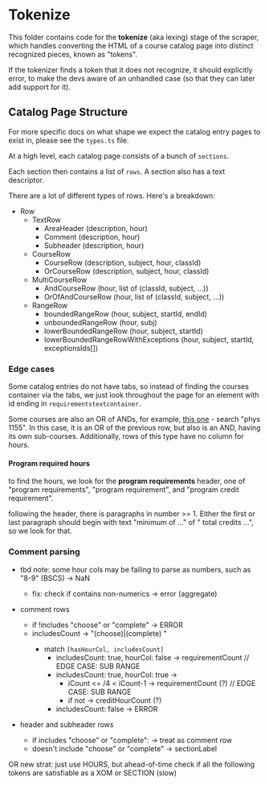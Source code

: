 # Tokenize

This folder contains code for the **tokenize** (aka lexing) stage of the scraper, which handles converting the HTML of a course catalog page into distinct recognized pieces, known as "tokens".

If the tokenizer finds a token that it does not recognize, it should explicitly error, to make the devs aware of an unhandled case (so that they can later add support for it).

## Catalog Page Structure

For more specific docs on what shape we expect the catalog entry pages to exist in, please see the `types.ts` file.

At a high level, each catalog page consists of a bunch of `sections`.

Each section then contains a list of `rows`. A section also has a text descriptor.

There are a lot of different types of rows. Here's a breakdown:

- Row
  - TextRow
    - AreaHeader (description, hour)
    - Comment (description, hour)
    - Subheader (description, hour)
  - CourseRow
    - CourseRow (description, subject, hour, classId)
    - OrCourseRow (description, subject, hour, classId)
  - MultiCourseRow
    - AndCourseRow (hour, list of (classId, subject, ...))
    - OrOfAndCourseRow (hour, list of (classId, subject, ...))
  - RangeRow
    - boundedRangeRow (hour, subject, startId, endId)
    - unboundedRangeRow (hour, subj)
    - lowerBoundedRangeRow (hour, subject, startId)
    - lowerBoundedRangeRowWithExceptions (hour, subject, startId, exceptionsIds[])

### Edge cases

Some catalog entries do not have tabs, so instead of finding the courses container via the tabs, we just look throughout the page for an element with id ending in `requirementstextcontainer`.

Some courses are also an OR of ANDs, for example, [this one](https://catalog.northeastern.edu/undergraduate/engineering/bioengineering/bioengineering-biochemistry-bsbioe/#programrequirementstext) - search "phys 1155". In this case, it is an OR of the previous row, but also is an AND, having its own sub-courses. Additionally, rows of this type have no column for hours.

#### Program required hours

to find the hours, we look for the **program requirements** header, one of "program requirements", "program requirement", and "program credit requirement".

following the header, there is paragraphs in number >= 1. Either the first or last paragraph should begin with text "minimum of <n> ..." of "<n> total credits ...", so we look for that.

### Comment parsing

- tbd note: some hour cols may be failing to parse as numbers, such as "8-9" (BSCS) -> NaN

  - fix: check if contains non-numerics -> error (aggregate)

- comment rows
  - if !includes "choose" or "complete" -> ERROR
  - includesCount -> "(choose)|(complete) <numeric word>"
    - match `[hasHourCol, includesCount]`
      - includesCount: true, hourCol: false -> requirementCount // EDGE CASE: SUB RANGE
      - includesCount: true, hourCol: true ->
        - iCount <= <count>/4 < iCount-1 -> requirementCount (?) // EDGE CASE: SUB RANGE
        - if not -> creditHourCount (?)
      - includesCount: false -> ERROR
- header and subheader rows
  - if includes "choose" or "complete": -> treat as comment row
  - doesn't include "choose" or "complete" -> sectionLabel

OR new strat: just use HOURS, but ahead-of-time check if all the following tokens are satisfiable as a XOM or SECTION (slow)
